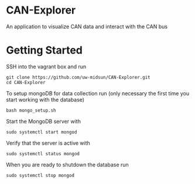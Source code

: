 # CAN-Explorer
An application to visualize CAN data and interact with the CAN bus

# Getting Started
SSH into the vagrant box and run
```
git clone https://github.com/uw-midsun/CAN-Explorer.git
cd CAN-Explorer
```
To setup mongoDB for data collection run (only necessary the first time you start working with the database)
```
bash mongo_setup.sh
```
Start the MongoDB server with
```
sudo systemctl start mongod
```
Verify that the server is active with
```
sudo systemctl status mongod
```
When you are ready to shutdown the database run
```
sudo systemctl stop mongod
```
